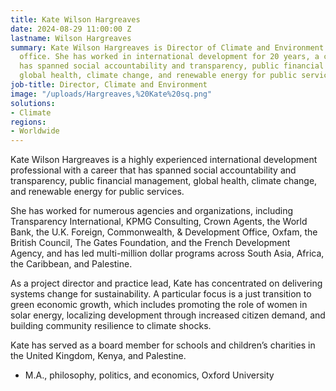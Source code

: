 ```yaml
---
title: Kate Wilson Hargreaves
date: 2024-08-29 11:00:00 Z
lastname: Wilson Hargreaves
summary: Kate Wilson Hargreaves is Director of Climate and Environment for DAI's U.K.
  office. She has worked in international development for 20 years, a career that
  has spanned social accountability and transparency, public financial management,
  global health, climate change, and renewable energy for public services.
job-title: Director, Climate and Environment
image: "/uploads/Hargreaves,%20Kate%20sq.png"
solutions:
- Climate
regions:
- Worldwide
---
```


Kate Wilson Hargreaves is a highly experienced international development professional with a career that has spanned social accountability and transparency, public financial management, global health, climate change, and renewable energy for public services.

She has worked for numerous agencies and organizations, including Transparency International, KPMG Consulting, Crown Agents, the World Bank, the U.K. Foreign, Commonwealth, & Development Office, Oxfam, the British Council, The Gates Foundation, and the French Development Agency, and has led multi-million dollar programs across South Asia, Africa, the Caribbean, and Palestine.

As a project director and practice lead, Kate has concentrated on delivering systems change for sustainability. A particular focus is a just transition to green economic growth, which includes promoting the role of women in solar energy, localizing development through increased citizen demand, and building community resilience to climate shocks.  

Kate has served as a board member for schools and children’s charities in the United Kingdom, Kenya, and Palestine. 
 
* M.A., philosophy, politics, and economics, Oxford University